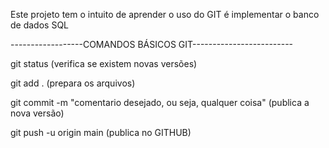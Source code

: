 Este projeto tem o intuito de aprender o uso do GIT é implementar o banco de dados SQL

------------------COMANDOS BÁSICOS GIT-------------------------

git status (verifica se existem novas versões)

git add . (prepara os arquivos)

git commit -m "comentario desejado, ou seja, qualquer coisa" (publica a nova versão)

git push -u origin main (publica no GITHUB) 
